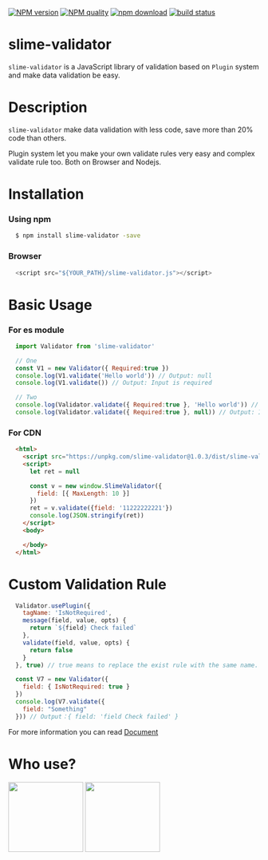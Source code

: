 [![NPM version][npm-image]][npm-url]
[![NPM quality][quality-image]][quality-url]
[![npm download][download-image]][download-url]
[![build status][travis-image]][travis-url]

[travis-image]: https://travis-ci.org/didi/slime-validator.svg?branch=master&status=passed
[travis-url]: https://travis-ci.org/didi/slime-validator
[download-image]: https://img.shields.io/npm/dm/slime-validator.svg?style=flat-square
[download-url]: https://npmjs.org/package/slime-validator
[npm-image]: https://img.shields.io/npm/v/slime-validator.svg?style=flat-square
[npm-url]: https://npmjs.org/package/slime-validator
[quality-image]: http://npm.packagequality.com/shield/slime-validator.svg?style=flat-square
[quality-url]: http://packagequality.com/#?package=slime-validator
[codecov-image]: https://img.shields.io/codecov/c/github/didi/slime-validator.svg?style=flat-square
[codecov-url]: https://codecov.io/gh/didi/slime-validator

# slime-validator 
`slime-validator` is a JavaScript library of validation based on `Plugin` system and make data validation be easy.

# Description
`slime-validator` make data validation with less code, save more than 20% code than others.

Plugin system let you make your own validate rules very easy and complex validate rule too. Both on Browser and Nodejs.

# Installation

### Using npm
```sh
  $ npm install slime-validator -save
```

### Browser
```js
  <script src="${YOUR_PATH}/slime-validator.js"></script>
```

# Basic Usage

### For es module
```js
  import Validator from 'slime-validator'

  // One
  const V1 = new Validator({ Required:true })
  console.log(V1.validate('Hello world')) // Output: null
  console.log(V1.validate()) // Output: Input is required

  // Two
  console.log(Validator.validate({ Required:true }, 'Hello world')) // Output: null
  console.log(Validator.validate({ Required:true }, null)) // Output: Input is required
```

### For CDN
```html
  <html>
    <script src="https://unpkg.com/slime-validator@1.0.3/dist/slime-validator.umd.js"></script>
    <script>
      let ret = null

      const v = new window.SlimeValidator({
        field: [{ MaxLength: 10 }]
      })
      ret = v.validate({field: '11222222221'})
      console.log(JSON.stringify(ret))
    </script>
    <body>

    </body>
  </html>
```

# Custom Validation Rule
```js
  Validator.usePlugin({
    tagName: 'IsNotRequired',
    message(field, value, opts) {
      return `${field} Check failed`
    },
    validate(field, value, opts) {
      return false
    }
  }, true) // true means to replace the exist rule with the same name.

  const V7 = new Validator({
    field: { IsNotRequired: true }
  })
  console.log(V7.validate({
    field: "Something"
  })) // Output：{ field: 'field Check failed' }
```

For more information you can read [Document](docs/index.md)

# Who use?
<div align="left">
<img src="https://user-images.githubusercontent.com/9922563/219527755-11fd6fcc-cfd7-4ac3-aedb-6f37822f6dd3.png" width="150" height="140">
<img src="https://user-images.githubusercontent.com/9922563/219527907-c2ff23c1-47fa-448d-925a-91b1b1892b32.png" width="150" height="140">
</div>

